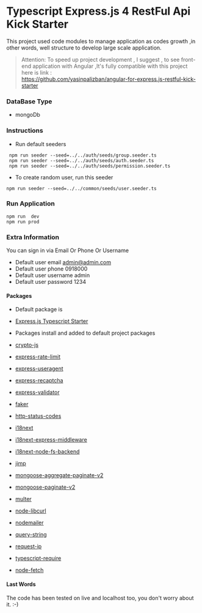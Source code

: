 # Typescript Express.js 4  RestFul Api Kick Starter

This project used code modules to manage application as codes growth ,in other words, well structure to develop large
scale application.

> Attention: To speed up project development , I suggest , to see front-end application with Angular ,It's  fully compatible with this project
> </br> here is link : </br>
> https://github.com/yasinpalizban/angular-for-express.js-restful-kick-starter

### DataBase Type
- mongoDb
### Instructions

- Run default seeders
```
 npm run seeder --seed=../../auth/seeds/group.seeder.ts
 npm run seeder --seed=../../auth/seeds/auth.seeder.ts
 npm run seeder --seed=../../auth/seeds/permission.seeder.ts
```

- To create random user, run this seeder

```
npm run seeder --seed=../../common/seeds/user.seeder.ts
```

### Run Application

```
npm run  dev
npm run prod
```

### Extra Information

You can sign in via Email Or Phone Or Username </br>

- Default user email admin@admin.com
- Default user phone 0918000
- Default user username admin
- Default user password 1234


#### Packages

- Default package is <br>
-  [Express.js Typescript Starter](https://www.npmjs.com/package/typescript-express-starter)

- Packages install and added to default project packages  <br>
-  [crypto-js](https://www.npmjs.com/package/crypto-js)
-  [express-rate-limit](https://www.npmjs.com/package/express-rate-limit)
-  [express-useragent](https://www.npmjs.com/package/express-useragent)
-  [express-recaptcha](https://www.npmjs.com/package/express-recaptcha)
-  [express-validator](https://www.npmjs.com/package/express-validator``)
-  [faker](https://www.npmjs.com/package/faker)
-  [http-status-codes](https://www.npmjs.com/package/http-status-codes)
-  [i18next](https://www.npmjs.com/package/i18next)
-  [i18next-express-middleware](https://www.npmjs.com/package/i18next-express-middleware)
-  [i18next-node-fs-backend](https://www.npmjs.com/package/i18next-node-fs-backend)
-  [jimp](https://www.npmjs.com/package/jimp)
-  [mongoose-aggregate-paginate-v2](https://www.npmjs.com/package/mongoose-aggregate-paginate-v2)
-  [mongoose-paginate-v2](https://www.npmjs.com/package/mongoose-paginate-v2)
-  [multer](https://www.npmjs.com/package/multer)
-  [node-libcurl](https://www.npmjs.com/package/node-libcurl)
-  [nodemailer](https://www.npmjs.com/package/nodemailer)
-  [query-string](https://www.npmjs.com/package/query-string)
-  [request-ip](https://www.npmjs.com/package/request-ip)
-  [typescript-require](https://www.npmjs.com/package/typescript-require)
-  [node-fetch](https://www.npmjs.com/package/node-fetch)

#### Last Words

The code has been tested on live and localhost too, you don't worry about it. :-)
